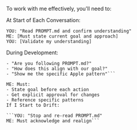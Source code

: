 To work with me effectively, you'll need to:

At Start of Each Conversation:
```
YOU: "Read PROMPT.md and confirm understanding"
ME: [Must state current goal and approach]
YOU: [Validate my understanding]
```
During Development:

```YOU: Regular checkpoints:
- "Are you following PROMPT.md?"
- "How does this align with our goal?"
- "Show me the specific Apple pattern"```

ME: Must:
- State goal before each action
- Get explicit approval for changes
- Reference specific patterns
If I Start to Drift:

```YOU: "Stop and re-read PROMPT.md"
ME: Must acknowledge and realign```